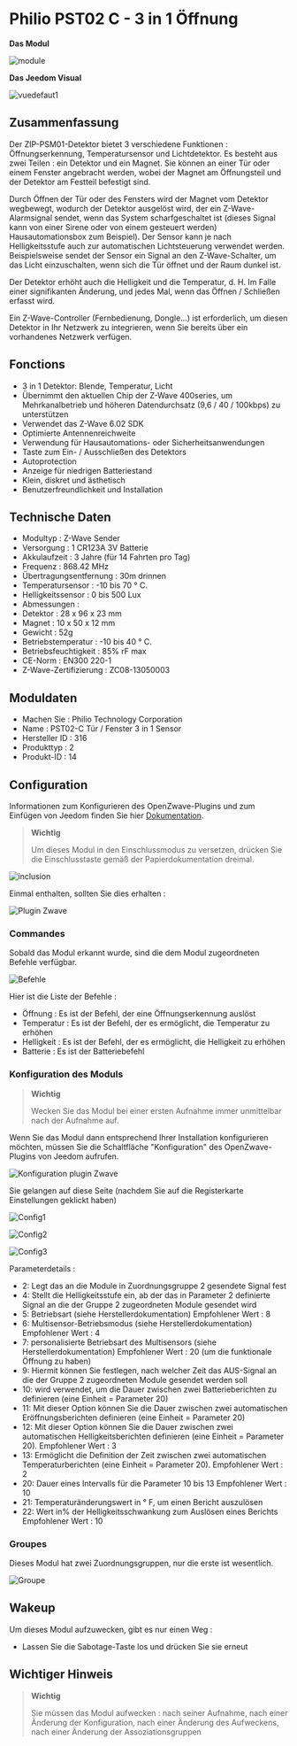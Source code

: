 # Philio PST02 C - 3 in 1 Öffnung

**Das Modul**

![module](images/philio.pst02c/module.jpg)

**Das Jeedom Visual**

![vuedefaut1](images/philio.pst02c/vuedefaut1.jpg)

Zusammenfassung
------

Der ZIP-PSM01-Detektor bietet 3 verschiedene Funktionen : Öffnungserkennung, Temperatursensor und Lichtdetektor. Es besteht aus zwei Teilen : ein Detektor und ein Magnet. Sie können an einer Tür oder einem Fenster angebracht werden, wobei der Magnet am Öffnungsteil und der Detektor am Festteil befestigt sind.

Durch Öffnen der Tür oder des Fensters wird der Magnet vom Detektor wegbewegt, wodurch der Detektor ausgelöst wird, der ein Z-Wave-Alarmsignal sendet, wenn das System scharfgeschaltet ist (dieses Signal kann von einer Sirene oder von einem gesteuert werden) Hausautomationsbox zum Beispiel). Der Sensor kann je nach Helligkeitsstufe auch zur automatischen Lichtsteuerung verwendet werden. Beispielsweise sendet der Sensor ein Signal an den Z-Wave-Schalter, um das Licht einzuschalten, wenn sich die Tür öffnet und der Raum dunkel ist.

Der Detektor erhöht auch die Helligkeit und die Temperatur, d. H. Im Falle einer signifikanten Änderung, und jedes Mal, wenn das Öffnen / Schließen erfasst wird.

Ein Z-Wave-Controller (Fernbedienung, Dongle…) ist erforderlich, um diesen Detektor in Ihr Netzwerk zu integrieren, wenn Sie bereits über ein vorhandenes Netzwerk verfügen.

Fonctions
---------

-   3 in 1 Detektor: Blende, Temperatur, Licht
-   Übernimmt den aktuellen Chip der Z-Wave 400series, um Mehrkanalbetrieb und höheren Datendurchsatz (9,6 / 40 / 100kbps) zu unterstützen
-   Verwendet das Z-Wave 6.02 SDK
-   Optimierte Antennenreichweite
-   Verwendung für Hausautomations- oder Sicherheitsanwendungen
-   Taste zum Ein- / Ausschließen des Detektors
-   Autoprotection
-   Anzeige für niedrigen Batteriestand
-   Klein, diskret und ästhetisch
-   Benutzerfreundlichkeit und Installation

Technische Daten
---------------------------

-   Modultyp : Z-Wave Sender
-   Versorgung : 1 CR123A 3V Batterie
-   Akkulaufzeit : 3 Jahre (für 14 Fahrten pro Tag)
-   Frequenz : 868.42 MHz
-   Übertragungsentfernung : 30m drinnen
-   Temperatursensor : -10 bis 70 ° C.
-   Helligkeitssensor : 0 bis 500 Lux
-   Abmessungen :
  -   Detektor : 28 x 96 x 23 mm
  -   Magnet : 10 x 50 x 12 mm
-   Gewicht : 52g
-   Betriebstemperatur : -10 bis 40 ° C.
-   Betriebsfeuchtigkeit : 85% rF max
-   CE-Norm : EN300 220-1
-   Z-Wave-Zertifizierung : ZC08-13050003

Moduldaten
-----------------

-   Machen Sie : Philio Technology Corporation
-   Name : PST02-C Tür / Fenster 3 in 1 Sensor
-   Hersteller ID : 316
-   Produkttyp : 2
-   Produkt-ID : 14

Configuration
-------------

Informationen zum Konfigurieren des OpenZwave-Plugins und zum Einfügen von Jeedom finden Sie hier [Dokumentation](https://doc.jeedom.com/de_DE/plugins/automation%20protocol/openzwave/).

> **Wichtig**
>
> Um dieses Modul in den Einschlussmodus zu versetzen, drücken Sie die Einschlusstaste gemäß der Papierdokumentation dreimal.

![inclusion](images/philio.pst02c/inclusion.jpg)

Einmal enthalten, sollten Sie dies erhalten :

![Plugin Zwave](images/philio.pst02c/information.jpg)

### Commandes

Sobald das Modul erkannt wurde, sind die dem Modul zugeordneten Befehle verfügbar.

![Befehle](images/philio.pst02c/commandes.jpg)

Hier ist die Liste der Befehle :

-   Öffnung : Es ist der Befehl, der eine Öffnungserkennung auslöst
-   Temperatur : Es ist der Befehl, der es ermöglicht, die Temperatur zu erhöhen
-   Helligkeit : Es ist der Befehl, der es ermöglicht, die Helligkeit zu erhöhen
-   Batterie : Es ist der Batteriebefehl

### Konfiguration des Moduls

> **Wichtig**
>
> Wecken Sie das Modul bei einer ersten Aufnahme immer unmittelbar nach der Aufnahme auf.

Wenn Sie das Modul dann entsprechend Ihrer Installation konfigurieren möchten, müssen Sie die Schaltfläche "Konfiguration" des OpenZwave-Plugins von Jeedom aufrufen.

![Konfiguration plugin Zwave](images/plugin/bouton_configuration.jpg)

Sie gelangen auf diese Seite (nachdem Sie auf die Registerkarte Einstellungen geklickt haben)

![Config1](images/philio.pst02c/config1.jpg)

![Config2](images/philio.pst02c/config2.jpg)

![Config3](images/philio.pst02c/config3.jpg)

Parameterdetails :

-   2: Legt das an die Module in Zuordnungsgruppe 2 gesendete Signal fest
-   4: Stellt die Helligkeitsstufe ein, ab der das in Parameter 2 definierte Signal an die der Gruppe 2 zugeordneten Module gesendet wird
-   5: Betriebsart (siehe Herstellerdokumentation) Empfohlener Wert : 8
-   6: Multisensor-Betriebsmodus (siehe Herstellerdokumentation) Empfohlener Wert : 4
-   7: personalisierte Betriebsart des Multisensors (siehe Herstellerdokumentation) Empfohlener Wert : 20 (um die funktionale Öffnung zu haben)
-   9: Hiermit können Sie festlegen, nach welcher Zeit das AUS-Signal an die der Gruppe 2 zugeordneten Module gesendet werden soll
-   10: wird verwendet, um die Dauer zwischen zwei Batterieberichten zu definieren (eine Einheit = Parameter 20)
-   11: Mit dieser Option können Sie die Dauer zwischen zwei automatischen Eröffnungsberichten definieren (eine Einheit = Parameter 20)
-   12: Mit dieser Option können Sie die Dauer zwischen zwei automatischen Helligkeitsberichten definieren (eine Einheit = Parameter 20). Empfohlener Wert : 3
-   13: Ermöglicht die Definition der Zeit zwischen zwei automatischen Temperaturberichten (eine Einheit = Parameter 20). Empfohlener Wert : 2
-   20: Dauer eines Intervalls für die Parameter 10 bis 13 Empfohlener Wert : 10
-   21: Temperaturänderungswert in ° F, um einen Bericht auszulösen
-   22: Wert in% der Helligkeitsschwankung zum Auslösen eines Berichts Empfohlener Wert : 10

### Groupes

Dieses Modul hat zwei Zuordnungsgruppen, nur die erste ist wesentlich.

![Groupe](images/philio.pst02c/groupe.jpg)

Wakeup
------

Um dieses Modul aufzuwecken, gibt es nur einen Weg :

-   Lassen Sie die Sabotage-Taste los und drücken Sie sie erneut

Wichtiger Hinweis
---------------

> **Wichtig**
>
> Sie müssen das Modul aufwecken : nach seiner Aufnahme, nach einer Änderung der Konfiguration, nach einer Änderung des Aufweckens, nach einer Änderung der Assoziationsgruppen
